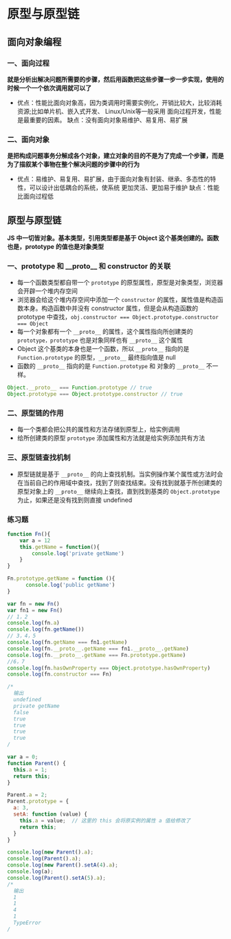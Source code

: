 # 原型与原型链
## 面向对象编程
### 一、面向过程
**就是分析出解决问题所需要的步骤，然后用函数把这些步骤一步一步实现，使用的时候一个一个依次调用就可以了**
* 优点：性能比面向对象高，因为类调用时需要实例化，开销比较大，比较消耗资源;比如单片机、嵌入式开发、 Linux/Unix等一般采用 面向过程开发，性能是最重要的因素。 缺点：没有面向对象易维护、易复用、易扩展

### 二、面向对象
**是把构成问题事务分解成各个对象，建立对象的目的不是为了完成一个步骤，而是为了描叙某个事物在整个解决问题的步骤中的行为**
* 优点：易维护、易复用、易扩展，由于面向对象有封装、继承、多态性的特性，可以设计出低耦合的系统，使系统 更加灵活、更加易于维护 缺点：性能比面向过程低

## 原型与原型链
**JS 中一切皆对象。基本类型，引用类型都是基于 Object 这个基类创建的。函数也是，prototype 的值也是对象类型**

### 一、prototype 和 \_\_proto__ 和 constructor 的关联
* 每一个函数类型都自带一个 `prototype` 的原型属性，原型是对象类型，浏览器会开辟一个堆内存空间
* 浏览器会给这个堆内存空间中添加一个 `constructor` 的属性，属性值是构造函数本身。构造函数中并没有 constructor 属性，但是会从构造函数的 prototype 中查找，`obj.constructor === Object.prototype.constructor === Object`
* 每一个对象都有一个 `__proto__` 的属性，这个属性指向所创建类的 `prototype，prototype` 也是对象同样也有 `__proto__` 这个属性
* Object 这个基类的本身也是一个函数，所以 `__proto__` 指向的是 `Function.prototype` 的原型，`__proto__` 最终指向值是 null
* 函数的 `__proto__` 指向的是 `Function.prototype` 和 对象的 `__proto__` 不一样。
```js
Object.__proto__ === Function.prototype // true
Object.prototype === Object.prototype.constructor // true
```
### 二、原型链的作用
* 每一个类都会把公共的属性和方法存储到原型上，给实例调用
* 给所创建类的原型 `prototype` 添加属性和方法就是给实例添加共有方法
### 三、原型链查找机制
* 原型链就是基于 `__proto__` 的向上查找机制。当实例操作某个属性或方法时会在当前自己的作用域中查找，找到了则查找结束。没有找到就基于所创建类的原型对象上的 `__proto__`  继续向上查找，直到找到基类的 `Object.prototype` 为止，如果还是没有找到则直接 undefined

### 练习题
```js
function Fn(){
    var a = 12
    this.getName = function(){
        console.log('private getName')
    }
}

Fn.prototype.getName = function (){
      console.log('public getName')
}

var fn = new Fn()
var fn1 = new Fn()
// 1，2
console.log(fn.a)
console.log(fn.getName())
// 3，4，5
console.log(fn.getName === fn1.getName)
console.log(fn.__proto__.getName === fn1.__proto__.getName)
console.log(fn.__proto__.getName === Fn.prototype.getName)
//6，7
console.log(fn.hasOwnProperty === Object.prototype.hasOwnProperty)
console.log(fn.constructor === Fn)

/*
  输出
  undefined
  private getName
  false
  true
  true
  true
  true
/
```
```js
var a = 0;
function Parent() {
  this.a = 1;
  return this;
}

Parent.a = 2;
Parent.prototype = {
  a: 3,
  setA: function (value) {
    this.a = value;  // 这里的 this 会将原实例的属性 a 值给修改了
    return this;
  }
}

console.log(new Parent().a);
console.log(Parent().a);
console.log(new Parent().setA(4).a); 
console.log(a); 
console.log(Parent().setA(5).a);
/*
  输出
  1
  1
  4
  1
  TypeError
/
```